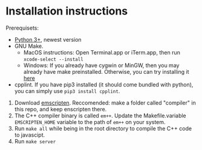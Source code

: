 # Installation instructions

Prerequisets:
* [Python 3+](https://www.python.org/downloads/), newest version
* GNU Make.
    * MacOS instructions: Open Terminal.app or iTerm.app, then run `xcode-select --install`
    * Windows: If you already have cygwin or MinGW, then you may already have make preinstalled. Otherwise, you can try installing it [here](http://gnuwin32.sourceforge.net/packages/make.htm)
* cpplint. If you have pip3 installed (it should come bundled with python), you can simply use `pip3 install cpplint`.

1. Download [emscripten](http://kripken.github.io/emscripten-site/). Reccomended: make a folder called "compiler" in this repo, and keep enscripten there.
2. The C++ compiler binary is called `em++`. Update the Makefile.variable `EMSCRIPTEN_HOME` variable to the path of `em++` on your system.
3. Run `make all` while being in the root directory to compile the C++ code to javascipt.
4. Run `make server`
